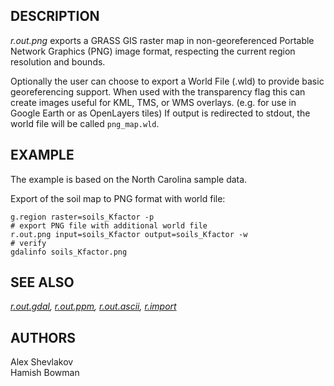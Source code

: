## DESCRIPTION

*r.out.png* exports a GRASS GIS raster map in non-georeferenced Portable
Network Graphics (PNG) image format, respecting the current region
resolution and bounds.

Optionally the user can choose to export a World File (.wld) to provide
basic georeferencing support. When used with the transparency flag this
can create images useful for KML, TMS, or WMS overlays. (e.g. for use in
Google Earth or as OpenLayers tiles) If output is redirected to stdout,
the world file will be called `png_map.wld`.

## EXAMPLE

The example is based on the North Carolina sample data.

Export of the soil map to PNG format with world file:

```
g.region raster=soils_Kfactor -p
# export PNG file with additional world file
r.out.png input=soils_Kfactor output=soils_Kfactor -w
# verify
gdalinfo soils_Kfactor.png
```

## SEE ALSO

*[r.out.gdal](r.out.gdal.html), [r.out.ppm](r.out.ppm.html),
[r.out.ascii](r.out.ascii.html), [r.import](r.import.html)*

## AUTHORS

Alex Shevlakov\
Hamish Bowman
